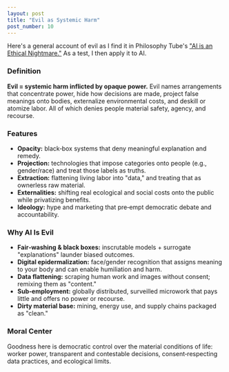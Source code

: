 ```yaml
---
layout: post
title: "Evil as Systemic Harm"
post_number: 10
---
```


Here's a general account of evil as I find it in Philosophy Tube's ["AI is an Ethical Nightmare."](https://www.youtube.com/watch?v=AaU6tI2pb3M&t=1s) As a test, I then apply it to AI.

### Definition
**Evil = systemic harm inflicted by opaque power.** Evil names arrangements that concentrate power, hide how decisions are made, project false meanings onto bodies, externalize environmental costs, and deskill or atomize labor. All of which denies people material safety, agency, and recourse.

### Features
- **Opacity:** black‑box systems that deny meaningful explanation and remedy.
- **Projection:** technologies that impose categories onto people (e.g., gender/race) and treat those labels as truths.
- **Extraction:** flattening living labor into "data," and treating that as ownerless raw material.
- **Externalities:** shifting real ecological and social costs onto the public while privatizing benefits.
- **Ideology:** hype and marketing that pre‑empt democratic debate and accountability.

### Why AI Is Evil
- **Fair‑washing & black boxes:** inscrutable models + surrogate "explanations" launder biased outcomes.
- **Digital epidermalization:** face/gender recognition that assigns meaning to your body and can enable humiliation and harm.
- **Data flattening:** scraping human work and images without consent; remixing them as "content."
- **Sub‑employment:** globally distributed, surveilled microwork that pays little and offers no power or recourse.
- **Dirty material base:** mining, energy use, and supply chains packaged as "clean."

### Moral Center
Goodness here is democratic control over the material conditions of life: worker power, transparent and contestable decisions, consent‑respecting data practices, and ecological limits.